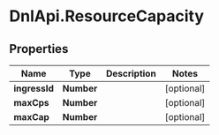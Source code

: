 # DnlApi.ResourceCapacity

## Properties
Name | Type | Description | Notes
------------ | ------------- | ------------- | -------------
**ingressId** | **Number** |  | [optional] 
**maxCps** | **Number** |  | [optional] 
**maxCap** | **Number** |  | [optional] 


